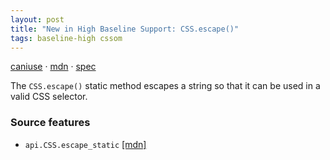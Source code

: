 ```yaml
---
layout: post
title: "New in High Baseline Support: CSS.escape()"
tags: baseline-high cssom
---
```


[caniuse](https://caniuse.com/?search=css-escape) · [mdn](https://developer.mozilla.org/en-US/search?q=CSS.escape()) · [spec](https://drafts.csswg.org/cssom-1/#the-css.escape()-method)

The `CSS.escape()` static method escapes a string so that it can be used in a valid CSS selector.

### Source features

- ``api.CSS.escape_static`` [[mdn]](https://developer.mozilla.org/en-US/search?q=api.CSS.escape_static)
